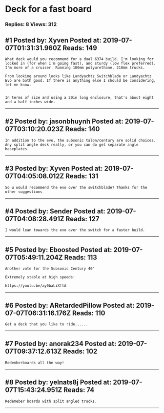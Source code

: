 # Deck for a fast board

### Replies: 8 Views: 312

## \#1 Posted by: Xyven Posted at: 2019-07-07T01:31:31.960Z Reads: 149

```
What deck would you recommend for a dual 6374 build. I'm looking for locked in (for when I'm going fast), and sturdy (low flex preferred). I'm more of a cruiser. Running 100mm polyurethane, 218mm trucks.

From looking around looks like Landyachtz Switchblade or Landyachtz Evo are both good. If there is anything else I should be considering, let me know.


In terms of size and using a 20in long enclosure, that's about eight and a half inches wide.
```

---
## \#2 Posted by: jasonbhuynh Posted at: 2019-07-07T03:10:20.023Z Reads: 140

```
In addition to the evo, the subsonic talon/century are solid choices. Any split angle deck really, or you can do get separate angle baseplates.
```

---
## \#3 Posted by: Xyven Posted at: 2019-07-07T04:05:08.012Z Reads: 131

```
So u would recommend the evo over the switchblade? Thanks for the other suggestions
```

---
## \#4 Posted by: Sender Posted at: 2019-07-07T04:08:28.491Z Reads: 127

```
I would lean towards the evo over the switch for a faster build.
```

---
## \#5 Posted by: Eboosted Posted at: 2019-07-07T05:49:11.204Z Reads: 113

```
Another vote for the Subsonic Century 40"

Extremely stable at high speeds:

https://youtu.be/ay0baLiXftA
```

---
## \#6 Posted by: ARetardedPillow Posted at: 2019-07-07T06:31:16.176Z Reads: 110

```
Get a deck that you like to ride......
```

---
## \#7 Posted by: anorak234 Posted at: 2019-07-07T09:37:12.613Z Reads: 102

```
Redemberboards all the way!
```

---
## \#8 Posted by: yelnats8j Posted at: 2019-07-07T15:43:24.951Z Reads: 74

```
Redemeber boards with split angled trucks.
```

---
